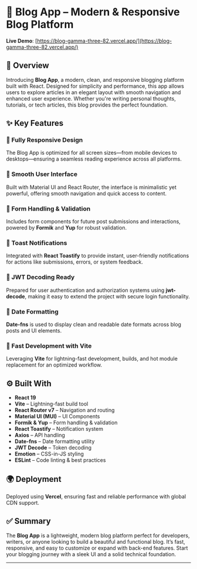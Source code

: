 # 📰 Blog App – Modern & Responsive Blog Platform

**Live Demo**: [https://blog-gamma-three-82.vercel.app/](https://blog-gamma-three-82.vercel.app/)

## 🧭 Overview

Introducing **Blog App**, a modern, clean, and responsive blogging platform built with React. Designed for simplicity and performance, this app allows users to explore articles in an elegant layout with smooth navigation and enhanced user experience. Whether you're writing personal thoughts, tutorials, or tech articles, this blog provides the perfect foundation.

## ✨ Key Features

### 🔹 Fully Responsive Design
The Blog App is optimized for all screen sizes—from mobile devices to desktops—ensuring a seamless reading experience across all platforms.

### 🔹 Smooth User Interface
Built with Material UI and React Router, the interface is minimalistic yet powerful, offering smooth navigation and quick access to content.

### 🔹 Form Handling & Validation
Includes form components for future post submissions and interactions, powered by **Formik** and **Yup** for robust validation.

### 🔹 Toast Notifications
Integrated with **React Toastify** to provide instant, user-friendly notifications for actions like submissions, errors, or system feedback.

### 🔹 JWT Decoding Ready
Prepared for user authentication and authorization systems using **jwt-decode**, making it easy to extend the project with secure login functionality.

### 🔹 Date Formatting
**Date-fns** is used to display clean and readable date formats across blog posts and UI elements.

### 🔹 Fast Development with Vite
Leveraging **Vite** for lightning-fast development, builds, and hot module replacement for an optimized workflow.

## ⚙️ Built With

- **React 19**
- **Vite** – Lightning-fast build tool
- **React Router v7** – Navigation and routing
- **Material UI (MUI)** – UI Components
- **Formik & Yup** – Form handling & validation
- **React Toastify** – Notification system
- **Axios** – API handling
- **Date-fns** – Date formatting utility
- **JWT Decode** – Token decoding
- **Emotion** – CSS-in-JS styling
- **ESLint** – Code linting & best practices

## 🌍 Deployment

Deployed using **Vercel**, ensuring fast and reliable performance with global CDN support.

## ✅ Summary

The **Blog App** is a lightweight, modern blog platform perfect for developers, writers, or anyone looking to build a beautiful and functional blog. It’s fast, responsive, and easy to customize or expand with back-end features. Start your blogging journey with a sleek UI and a solid technical foundation.

---
